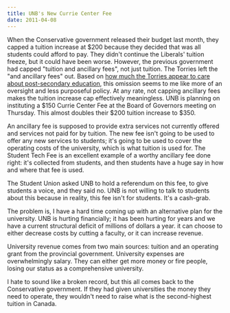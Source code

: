 ```yaml
---
title: UNB's New Currie Center Fee
date: 2011-04-08
---
```



When the Conservative government released their budget last month, they capped a tuition increase at $200 because they decided that was all students could afford to pay. They didn't continue the Liberals' tuition freeze, but it could have been worse. However, the previous government had capped "tuition and ancillary fees", not just tuition. The Torries left the "and ancillary fees" out. Based on [how much the Torries appear to care about post-secondary education](/blog/parental-contributions-in-student-loans/), this omission seems to me like more of an oversight and less purposeful policy. At any rate, not capping ancillary fees makes the tuition increase cap effectively meaningless. UNB is planning on instituting a $150 Currie Center Fee at the Board of Governors meeting on Thursday. This almost doubles their $200 tuition increase to $350.

An ancillary fee is supposed to provide extra services not currently offered and services not paid for by tuition. The new fee isn't going to be used to offer any new services to students; it's going to be used to cover the operating costs of the university, which is what tuition is used for. The Student Tech Fee is an excellent example of a worthy ancillary fee done right: it's collected from students, and then students have a huge say in how and where that fee is used.

The Student Union asked UNB to hold a referendum on this fee, to give students a voice, and they said no. UNB is not willing to talk to students about this because in reality, this fee isn't for students. It's a cash-grab.

The problem is, I have a hard time coming up with an alternative plan for the university. UNB is hurting financially; it has been hurting for years and we have a current structural deficit of millions of dollars a year. it can choose to either decrease costs by cutting a faculty, or it can increase revenue.

University revenue comes from two main sources: tuition and an operating grant from the provincial government. University expenses are overwhelmingly salary. They can either get more money or fire people, losing our status as a comprehensive university.

I hate to sound like a broken record, but this all comes back to the Conservative government. If they had given universities the money they need to operate, they wouldn't need to raise what is the second-highest tuition in Canada.


  